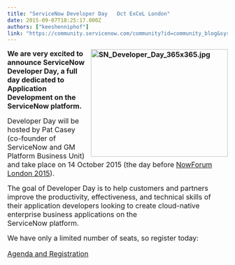 ```yaml
---
title: "ServiceNow Developer Day   Oct ExCeL London"
date: 2015-09-07T18:25:17.000Z
authors: ["keeshenniphof"]
link: "https://community.servicenow.com/community?id=community_blog&sys_id=a6bdeaa9dbd0dbc01dcaf3231f96195c"
---
```

<p><span style="font-size: 12pt;"><strong><img   alt="SN_Developer_Day_365x365.jpg" class="image-0 jive-image" height="246" src="0b12814edb1897041dcaf3231f961905.iix" style="height: 245.688172043011px; width: 313px; float: right;" width="313"/>We are very excited to announce ServiceNow Developer Day, a full day dedicated to Application Development on the ServiceNow platform.</strong></span></p><p></p><p><span style="font-size: 12pt;">Developer Day will be hosted by Pat Casey (co-founder of ServiceNow and GM Platform Business Unit) and take place on 14 October 2015 (the day before <a title="" _jive_internal="true" href="/community/nowforum/london">NowForum London 2015</a>).</span></p><p></p><p><span style="font-size: 12pt;">The goal of Developer Day is to help customers and partners improve the productivity, effectiveness, and technical skills of their application developers looking to create cloud-native enterprise business applications on the <br/>ServiceNow platform.</span></p><p></p><p><span style="font-size: 12pt;">We have only a limited number of seats, so register today:</span></p><p><span style="line-height: 1.5em; font-size: 12pt;"><a title="" _jive_internal="true" href="/community/nowforum/london/developer/registration">Agenda and Registration</a></span></p>